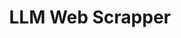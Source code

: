 ---
title: LLM Web Scrapper
emoji: 🤖
colorFrom: indigo
colorTo: pink
sdk: gradio
sdk_version: 5.46.1
app_file: app.py
pinned: false
---